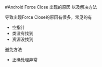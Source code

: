 #Android Force Close 出现的原因 以及解决方法

导致出现Force Close的原因有很多，常见的有

- 空指针
- 类没有找到
- 资源没找到

避免方法

- 正确处理异常